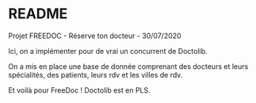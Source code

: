 # README

Projet FREEDOC - Réserve ton docteur - 30/07/2020

Ici, on a implémenter pour de vrai un concurrent de Doctolib.

On a mis en place une base de donnée comprenant des docteurs et leurs spécialités, des patients, leurs rdv et les villes de rdv.


Et voilà pour FreeDoc ! Doctolib est en PLS.